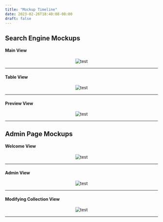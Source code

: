 ```yaml
---
title: "Mockup Timeline"
date: 2023-02-26T18:40:08-08:00
draft: false
---
```


## Search Engine Mockups

#### Main View

<center><img src="/img/mockups/search mockup1.png" alt="test"/></center>

---

#### Table View

<center><img src="/img/mockups/search mockup2.png" alt="test"/></center>

---

#### Preview View

<center><img src="/img/mockups/search mockup3.png" alt="test"/></center>

---

## Admin Page Mockups

#### Welcome View

<center><img src="/img/mockups/login prototype1.png" alt="test"/></center>

---

#### Admin View

<center><img src="/img/mockups/login prototype2.png" alt="test"/></center>

---

#### Modifying Collection View

<center><img src="/img/mockups/login prototype3.png" alt="test"/></center>

---